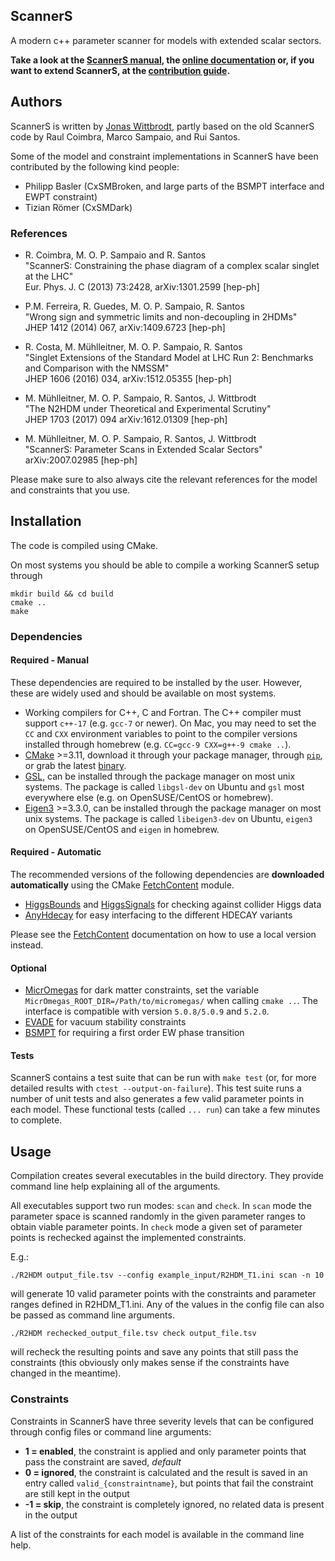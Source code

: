 ## ScannerS

A modern c++ parameter scanner for models with extended scalar sectors.

**Take a look at the [ScannerS manual], the [online documentation] or, if you want to extend ScannerS, at the [contribution guide].**

## Authors
ScannerS is written by [Jonas Wittbrodt], partly based on the old ScannerS code
by Raul Coimbra, Marco Sampaio, and Rui Santos.

Some of the model and constraint implementations in ScannerS have been
contributed by the following kind people:
  - Philipp Basler (CxSMBroken, and large parts of the BSMPT interface and EWPT
    constraint)
  - Tizian Römer (CxSMDark)

### References

  - R. Coimbra, M. O. P. Sampaio and R. Santos  
    "ScannerS: Constraining the phase diagram of a complex scalar singlet at the LHC"  
    Eur. Phys. J. C (2013) 73:2428, arXiv:1301.2599 [hep-ph]

  - P.M. Ferreira, R. Guedes, M. O. P. Sampaio, R. Santos  
    "Wrong sign and symmetric limits and non-decoupling in 2HDMs"  
    JHEP 1412 (2014) 067, arXiv:1409.6723 [hep-ph]

  - R. Costa, M. Mühlleitner, M. O. P. Sampaio, R. Santos  
    "Singlet Extensions of the Standard Model at LHC Run 2: Benchmarks and Comparison with the NMSSM"  
    JHEP 1606 (2016) 034, arXiv:1512.05355 [hep-ph]

  - M. Mühlleitner, M. O. P. Sampaio, R. Santos, J. Wittbrodt  
   "The N2HDM under Theoretical and Experimental Scrutiny"  
    JHEP 1703 (2017) 094 arXiv:1612.01309 [hep-ph]

  - M. Mühlleitner, M. O. P. Sampaio, R. Santos, J. Wittbrodt  
   "ScannerS: Parameter Scans in Extended Scalar Sectors"  
    arXiv:2007.02985 [hep-ph]

Please make sure to also always cite the relevant references for the model and
constraints that you use.

## Installation
The code is compiled using CMake.

On most systems you should be able to compile a working ScannerS setup through
```
mkdir build && cd build
cmake ..
make
```

### Dependencies

#### Required - Manual

These dependencies are required to be installed by the user. However, these are
widely used and should be available on most systems.
  - Working compilers for C++, C and Fortran. The C++ compiler must support
    `c++-17` (e.g. `gcc-7` or newer). On Mac, you may need to set the `CC` and
    `CXX` environment variables to point to the compiler versions installed
    through homebrew (e.g. `CC=gcc-9 CXX=g++-9 cmake ..`). 
  - [CMake] >=3.11, download it through your package manager, through
    [`pip`][cmake_pip], or grab the latest [binary][cmake_bin].
  - [GSL], can be installed through the package manager on most unix systems.
    The package is called `libgsl-dev` on Ubuntu and `gsl` most everywhere else
    (e.g. on OpenSUSE/CentOS or homebrew).
  - [Eigen3] >=3.3.0, can be installed through the package manager on most unix
    systems. The package is called `libeigen3-dev` on Ubuntu, `eigen3` on
    OpenSUSE/CentOS and `eigen` in homebrew.


#### Required - Automatic

The recommended versions of the following dependencies are **downloaded
automatically** using the CMake [FetchContent] module.

  - [HiggsBounds] and [HiggsSignals] for checking against collider Higgs data
  - [AnyHdecay] for easy interfacing to the different HDECAY variants

Please see the [FetchContent] documentation on how to use a local version
instead.

#### Optional
  - [MicrOmegas] for dark matter constraints, set the variable
    `MicrOmegas_ROOT_DIR=/Path/to/micromegas/` when calling `cmake ..`. The
    interface is compatible with version `5.0.8/5.0.9` and `5.2.0`.
  - [EVADE] for vacuum stability constraints
  - [BSMPT] for requiring a first order EW phase transition

#### Tests
ScannerS contains a test suite that can be run with `make test` (or, for more
detailed results with `ctest --output-on-failure`). This test suite runs a
number of unit tests and also generates a few valid parameter points in each
model. These functional tests (called `... run`) can take a few minutes to
complete.

## Usage

Compilation creates several executables in the build directory. They provide
command line help explaining all of the arguments.

All executables support two run modes: `scan` and `check`. In `scan` mode the
parameter space is scanned randomly in the given parameter ranges to obtain
viable parameter points. In `check` mode a given set of parameter points is
rechecked against the implemented constraints.

E.g.:

```
./R2HDM output_file.tsv --config example_input/R2HDM_T1.ini scan -n 10
```
will generate 10 valid parameter points with the constraints and parameter
ranges defined in R2HDM_T1.ini. Any of the values in the config file can also be
passed as command line arguments.

```
./R2HDM rechecked_output_file.tsv check output_file.tsv
```

will recheck the resulting points and save any points that still pass the
constraints (this obviously only makes sense if the constraints have changed in
the meantime).

### Constraints

Constraints in ScannerS have three severity levels that can be configured
through config files or command line arguments:

 - **1 = enabled**, the constraint is applied and only parameter points that
   pass the constraint are saved, *default*
 - **0 = ignored**, the constraint is calculated and the result is saved in an
   entry called `valid_{constraintname}`, but points that fail the constraint
   are still kept in the output
 - **-1 = skip**, the constraint is completely ignored, no related data is
   present in the output

A list of the constraints for each model is available in the command line help.

<!-- Links -->
[ScannerS manual]: https://arxiv.org/abs/2007.02985
[online documentation]: https://jonaswittbrodt.gitlab.io/ScannerS/index.html
[GSL]: https://www.gnu.org/software/gsl/
[CMake]: https://cmake.org/
[cmake_pip]: https://pypi.org/project/cmake/
[FetchContent]: https://cmake.org/cmake/help/latest/module/FetchContent.html
[cmake_bin]: https://cmake.org/download/
[Eigen3]: http://eigen.tuxfamily.org/index.php?title=Main_Page
[HiggsBounds]: https://gitlab.com/higgsbounds/higgsbounds
[HiggsSignals]: https://gitlab.com/higgsbounds/higgssignals
[AnyHdecay]: https://gitlab.com/jonaswittbrodt/anyhdecay
[MicrOmegas]: https://lapth.cnrs.fr/micromegas
[EVADE]: https://gitlab.com/jonaswittbrodt/EVADE
[BSMPT]: https://github.com/phbasler/BSMPT
[Jonas Wittbrodt]: mailto:jonas.wittbrodt@desy.de
[contribution guide]: https://gitlab.com/jonaswittbrodt/ScannerS/-/blob/master/CONTRIBUTING.md
